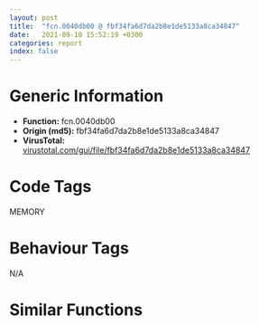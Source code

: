 ```yaml
---
layout: post
title:  "fcn.0040db00 @ fbf34fa6d7da2b8e1de5133a8ca34847"
date:   2021-09-10 15:52:19 +0300
categories: report
index: false
---
```


# Generic Information
- **Function:** fcn.0040db00
- **Origin (md5):** fbf34fa6d7da2b8e1de5133a8ca34847
- **VirusTotal:** [virustotal.com/gui/file/fbf34fa6d7da2b8e1de5133a8ca34847][virustotal_ref]

# Code Tags
<span class="tag" id="MEMORY">MEMORY</span>


# Behaviour Tags
<span class="bhv-tag" id="na">N/A</span>

# Similar Functions
<script type="text/javascript" src="https://www.gstatic.com/charts/loader.js"></script>
<script type="text/javascript">

    google.charts.load('current', {'packages':['corechart']});
    google.charts.setOnLoadCallback(drawChart);

    function drawChart() {
    var data = new google.visualization.DataTable();
        data.addColumn('number', 'X');
        data.addColumn('number', 'Y');
        data.addColumn({type: 'string', role: 'tooltip', 'p': {'html': true}});
        data.addColumn({'type': 'string', 'role': 'style'});
        
        data.addRows([
    [-208.2496795654297, 8.07169246673584, '<b><a href="/report/fcn.0040db00@fbf34fa6d7da2b8e1de5133a8ca34847">fcn.0040db00</a><br>@fbf34fa6d7da2b8e1de5133a8ca34847</b><br>push ebp<br>mov ebp, esp<br>sub esp, 8<br>mov eax, dword[0x416168]<br>push eax<br>call dword[sym.imp.KERNEL32.dll_TlsGetValue]<br>mov dword[ebp-8], eax<br>mov ecx, dword[ebp-8]<br>mov edx, dword[ecx+8]<br>sub edx, dword[ebp+0xc]<br>mov dword[ebp-4], edx<br>mov eax, dword[ebp+8]<br>cmp dword[eax], 0<br>jne 0x40db46<br>mov ecx, dword[ebp-4]<br>add ecx, 0xa<br>push ecx<br>push 0<br>mov edx, dword[0x417700]<br>push edx<br>call dword[sym.imp.KERNEL32.dll_HeapAlloc]<br>mov ecx, dword[ebp+8]<br>mov dword[ecx], eax<br>jmp 0x40db67<br>mov edx, dword[ebp-4]<br>add edx, 0xa<br>push edx<br>mov eax, dword[ebp+8]<br>mov ecx, dword[eax]<br>push ecx<br>push 0<br>mov edx, dword[0x417700]<br>push edx<br>call dword[sym.imp.KERNEL32.dll_HeapReAlloc]<br>mov ecx, dword[ebp+8]<br>mov dword[ecx], eax<br>mov edx, dword[ebp-4]<br>shr edx, 1<br>push edx<br>mov eax, dword[ebp-8]<br>mov ecx, dword[eax]<br>add ecx, dword[ebp+0xc]<br>push ecx<br>mov edx, dword[ebp+8]<br>mov eax, dword[edx]<br>push eax<br>call fcn.0040dfa0<br>mov ecx, dword[ebp-8]<br>mov edx, dword[ebp+0xc]<br>mov dword[ecx+8], edx<br>mov esp, ebp<br>pop ebp<br>ret 8<br><eoc> ', 'point { fill-color: #e0440e; }'],
[-317.3927917480469, -153.75559997558594, '<b><a href="/report/fcn.004e8730@279a61b1e76da49531f1f16fd1102a2d">fcn.004e8730</a><br>@279a61b1e76da49531f1f16fd1102a2d</b><br>push ebp<br>mov ebp, esp<br>sub esp, 0x78<br>mov dword[ebp-0x78], ecx<br>lea eax, [ebp-0x6c]<br>push eax<br>mov ecx, dword[ebp+8]<br>push ecx<br>call dword[sym.imp.USER32.dll_GetWindowRect]<br>mov edx, dword[ebp-0x64]<br>sub edx, dword[ebp-0x6c]<br>mov eax, dword[ebp-0x78]<br>movsx ecx, byte[eax+0xf]<br>lea edx, [edx+ecx*2]<br>mov dword[ebp-8], edx<br>mov eax, dword[ebp-0x60]<br>sub eax, dword[ebp-0x68]<br>mov ecx, dword[ebp-0x78]<br>movsx edx, byte[ecx+0xf]<br>lea eax, [eax+edx*2]<br>mov dword[ebp-0xc], eax<br>push 0x2c<br>push 0<br>lea ecx, [ebp-0x48]<br>push ecx<br>call fcn.00490b70<br>add esp, 0xc<br>mov dword[ebp-0x48], 0x28<br>mov edx, dword[ebp-8]<br>mov dword[ebp-0x44], edx<br>mov eax, dword[ebp-0xc]<br>mov dword[ebp-0x40], eax<br>mov ecx, 1<br>mov word[ebp-0x3c], cx<br>mov edx, 0x20<br>mov word[ebp-0x3a], dx<br>mov dword[ebp-0x38], 0<br>mov eax, dword[ebp-8]<br>imul eax, dword[ebp-0xc]<br>shl eax, 2<br>mov dword[ebp-0x34], eax<br>push 0<br>push 0<br>lea ecx, [ebp-0x1c]<br>push ecx<br>push 0<br>lea edx, [ebp-0x48]<br>push edx<br>push 0<br>call dword[sym.imp.GDI32.dll_CreateDIBSection]<br>mov dword[ebp-4], eax<br>mov eax, dword[ebp-0x34]<br>push eax<br>push 0<br>mov ecx, dword[ebp-0x1c]<br>push ecx<br>call fcn.00490b70<br>add esp, 0xc<br>lea edx, [ebp-0x6c]<br>push edx<br>mov eax, dword[ebp+8]<br>push eax<br>mov ecx, dword[ebp-0x1c]<br>push ecx<br>mov ecx, dword[ebp-0x78]<br>call fcn.004e7530<br>push 0<br>call dword[sym.imp.GDI32.dll_CreateCompatibleDC]<br>mov dword[ebp-0x18], eax<br>mov edx, dword[ebp-4]<br>push edx<br>mov eax, dword[ebp-0x18]<br>push eax<br>call dword[sym.imp.GDI32.dll_SelectObject]<br>mov dword[ebp-0x14], eax<br>mov ecx, dword[ebp-0x78]<br>movsx edx, byte[ecx+0x10]<br>add edx, dword[ebp-0x6c]<br>mov eax, dword[ebp-0x78]<br>movsx ecx, byte[eax+0xf]<br>sub edx, ecx<br>mov dword[ebp-0x74], edx<br>mov edx, dword[ebp-0x78]<br>movsx eax, byte[edx+0x11]<br>add eax, dword[ebp-0x68]<br>mov ecx, dword[ebp-0x78]<br>movsx edx, byte[ecx+0xf]<br>sub eax, edx<br>mov dword[ebp-0x70], eax<br>mov dword[ebp-0x5c], 0<br>mov dword[ebp-0x58], 0<br>mov eax, dword[ebp-8]<br>mov dword[ebp-0x54], eax<br>mov ecx, dword[ebp-0xc]<br>mov dword[ebp-0x50], ecx<br>mov byte[ebp-0x10], 0<br>mov byte[ebp-0xf], 0<br>mov byte[ebp-0xe], 0xff<br>mov byte[ebp-0xd], 1<br>push 0<br>mov edx, dword[ebp-0xc]<br>push edx<br>mov eax, dword[ebp-8]<br>push eax<br>mov ecx, dword[ebp-0x70]<br>push ecx<br>mov edx, dword[ebp-0x74]<br>push edx<br>mov eax, dword[ebp-0x78]<br>mov ecx, dword[eax+4]<br>push ecx<br>call dword[sym.imp.USER32.dll_MoveWindow]<br>push 2<br>lea edx, [ebp-0x10]<br>push edx<br>push 0<br>lea eax, [ebp-0x5c]<br>push eax<br>mov ecx, dword[ebp-0x18]<br>push ecx<br>lea edx, [ebp-0x54]<br>push edx<br>lea eax, [ebp-0x74]<br>push eax<br>push 0<br>mov ecx, dword[ebp-0x78]<br>mov edx, dword[ecx+4]<br>push edx<br>call dword[0x544738]<br>mov dword[ebp-0x4c], eax<br>mov eax, dword[ebp-0x14]<br>push eax<br>mov ecx, dword[ebp-0x18]<br>push ecx<br>call dword[sym.imp.GDI32.dll_SelectObject]<br>mov edx, dword[ebp-4]<br>push edx<br>call dword[sym.imp.GDI32.dll_DeleteObject]<br>mov eax, dword[ebp-0x18]<br>push eax<br>call dword[sym.imp.GDI32.dll_DeleteDC]<br>mov esp, ebp<br>pop ebp<br>ret 4<br><eoc> ', 'null'],
[-46.42698669433594, -101.0782241821289, '<b><a href="/report/fcn.00496900@289859175c221b107317af7727d26c17">fcn.00496900</a><br>@289859175c221b107317af7727d26c17</b><br>push ebp<br>mov ebp, esp<br>sub esp, 0x78<br>mov dword[ebp-0x78], ecx<br>lea eax, [ebp-0x6c]<br>push eax<br>mov ecx, dword[ebp+8]<br>push ecx<br>call dword[sym.imp.USER32.dll_GetWindowRect]<br>mov edx, dword[ebp-0x64]<br>sub edx, dword[ebp-0x6c]<br>mov eax, dword[ebp-0x78]<br>movsx ecx, byte[eax+0xf]<br>lea edx, [edx+ecx*2]<br>mov dword[ebp-8], edx<br>mov eax, dword[ebp-0x60]<br>sub eax, dword[ebp-0x68]<br>mov ecx, dword[ebp-0x78]<br>movsx edx, byte[ecx+0xf]<br>lea eax, [eax+edx*2]<br>mov dword[ebp-0xc], eax<br>push 0x2c<br>push 0<br>lea ecx, [ebp-0x48]<br>push ecx<br>call fcn.00476a60<br>add esp, 0xc<br>mov dword[ebp-0x48], 0x28<br>mov edx, dword[ebp-8]<br>mov dword[ebp-0x44], edx<br>mov eax, dword[ebp-0xc]<br>mov dword[ebp-0x40], eax<br>mov ecx, 1<br>mov word[ebp-0x3c], cx<br>mov edx, 0x20<br>mov word[ebp-0x3a], dx<br>mov dword[ebp-0x38], 0<br>mov eax, dword[ebp-8]<br>imul eax, dword[ebp-0xc]<br>shl eax, 2<br>mov dword[ebp-0x34], eax<br>push 0<br>push 0<br>lea ecx, [ebp-0x1c]<br>push ecx<br>push 0<br>lea edx, [ebp-0x48]<br>push edx<br>push 0<br>call dword[sym.imp.GDI32.dll_CreateDIBSection]<br>mov dword[ebp-4], eax<br>mov eax, dword[ebp-0x34]<br>push eax<br>push 0<br>mov ecx, dword[ebp-0x1c]<br>push ecx<br>call fcn.00476a60<br>add esp, 0xc<br>lea edx, [ebp-0x6c]<br>push edx<br>mov eax, dword[ebp+8]<br>push eax<br>mov ecx, dword[ebp-0x1c]<br>push ecx<br>mov ecx, dword[ebp-0x78]<br>call fcn.00495700<br>push 0<br>call dword[sym.imp.GDI32.dll_CreateCompatibleDC]<br>mov dword[ebp-0x18], eax<br>mov edx, dword[ebp-4]<br>push edx<br>mov eax, dword[ebp-0x18]<br>push eax<br>call dword[sym.imp.GDI32.dll_SelectObject]<br>mov dword[ebp-0x14], eax<br>mov ecx, dword[ebp-0x78]<br>movsx edx, byte[ecx+0x10]<br>add edx, dword[ebp-0x6c]<br>mov eax, dword[ebp-0x78]<br>movsx ecx, byte[eax+0xf]<br>sub edx, ecx<br>mov dword[ebp-0x74], edx<br>mov edx, dword[ebp-0x78]<br>movsx eax, byte[edx+0x11]<br>add eax, dword[ebp-0x68]<br>mov ecx, dword[ebp-0x78]<br>movsx edx, byte[ecx+0xf]<br>sub eax, edx<br>mov dword[ebp-0x70], eax<br>mov dword[ebp-0x5c], 0<br>mov dword[ebp-0x58], 0<br>mov eax, dword[ebp-8]<br>mov dword[ebp-0x54], eax<br>mov ecx, dword[ebp-0xc]<br>mov dword[ebp-0x50], ecx<br>mov byte[ebp-0x10], 0<br>mov byte[ebp-0xf], 0<br>mov byte[ebp-0xe], 0xff<br>mov byte[ebp-0xd], 1<br>push 0<br>mov edx, dword[ebp-0xc]<br>push edx<br>mov eax, dword[ebp-8]<br>push eax<br>mov ecx, dword[ebp-0x70]<br>push ecx<br>mov edx, dword[ebp-0x74]<br>push edx<br>mov eax, dword[ebp-0x78]<br>mov ecx, dword[eax+4]<br>push ecx<br>call dword[sym.imp.USER32.dll_MoveWindow]<br>push 2<br>lea edx, [ebp-0x10]<br>push edx<br>push 0<br>lea eax, [ebp-0x5c]<br>push eax<br>mov ecx, dword[ebp-0x18]<br>push ecx<br>lea edx, [ebp-0x54]<br>push edx<br>lea eax, [ebp-0x74]<br>push eax<br>push 0<br>mov ecx, dword[ebp-0x78]<br>mov edx, dword[ecx+4]<br>push edx<br>call dword[0x4d2d14]<br>mov dword[ebp-0x4c], eax<br>mov eax, dword[ebp-0x14]<br>push eax<br>mov ecx, dword[ebp-0x18]<br>push ecx<br>call dword[sym.imp.GDI32.dll_SelectObject]<br>mov edx, dword[ebp-4]<br>push edx<br>call dword[sym.imp.GDI32.dll_DeleteObject]<br>mov eax, dword[ebp-0x18]<br>push eax<br>call dword[sym.imp.GDI32.dll_DeleteDC]<br>mov esp, ebp<br>pop ebp<br>ret 4<br><eoc> ', 'null'],
[-155.57012939453125, -262.90557861328125, '<b><a href="/report/fcn.004fe510@c60344b51fa39a329b92557d24ff7670">fcn.004fe510</a><br>@c60344b51fa39a329b92557d24ff7670</b><br>push ebp<br>mov ebp, esp<br>sub esp, 0x10<br>mov eax, dword[ebp+0xc]<br>imul eax, dword[ebp+0x10]<br>mov dword[ebp-8], eax<br>mov ecx, dword[ebp+0x14]<br>movzx edx, byte[ecx]<br>test edx, edx<br>je 0x4fe55f<br>push 0<br>lea eax, [ebp-0x10]<br>push eax<br>mov ecx, dword[ebp-8]<br>push ecx<br>mov edx, dword[ebp+8]<br>push edx<br>mov eax, dword[ebp+0x14]<br>mov ecx, dword[eax+4]<br>push ecx<br>call dword[sym.imp.KERNEL32.dll_ReadFile]<br>mov dword[ebp-0xc], eax<br>cmp dword[ebp-0xc], 0<br>jne 0x4fe555<br>mov edx, dword[ebp+0x14]<br>mov byte[edx+8], 1<br>mov eax, dword[ebp-0x10]<br>xor edx, edx<br>div dword[ebp+0xc]<br>jmp 0x4fe5b9<br>mov eax, dword[ebp+0x14]<br>mov ecx, dword[eax+0x1c]<br>add ecx, dword[ebp-8]<br>mov edx, dword[ebp+0x14]<br>cmp ecx, dword[edx+0x18]<br>jbe 0x4fe57f<br>mov eax, dword[ebp+0x14]<br>mov ecx, dword[ebp+0x14]<br>mov edx, dword[eax+0x18]<br>sub edx, dword[ecx+0x1c]<br>mov dword[ebp-8], edx<br>mov eax, dword[ebp-8]<br>push eax<br>mov ecx, dword[ebp+0x14]<br>mov edx, dword[ecx+0x14]<br>mov eax, dword[ebp+0x14]<br>add edx, dword[eax+0x1c]<br>push edx<br>mov ecx, dword[ebp+8]<br>push ecx<br>call fcn.0057cd10<br>add esp, 0xc<br>mov edx, dword[ebp-8]<br>mov dword[ebp-4], edx<br>mov eax, dword[ebp+0x14]<br>mov ecx, dword[eax+0x1c]<br>add ecx, dword[ebp-4]<br>mov edx, dword[ebp+0x14]<br>mov dword[edx+0x1c], ecx<br>mov eax, dword[ebp-4]<br>xor edx, edx<br>div dword[ebp+0xc]<br>mov esp, ebp<br>pop ebp<br>ret <br><eoc> ', 'null'],

        ]);

    var options = {
        title: 'Similarity Plot',
        legend: 'none',
        colors: ['#dedbd9', '#e6693e', '#ec8f6e', '#f3b49f', '#f6c7b6'],
        tooltip: {isHtml: true, trigger: 'both'},
        explorer: {
        actions: ["dragToZoom", "rightClickToReset"],
        },
        chartArea: {
        width: '80%',
        height: '80%'
        },
        width: '100%',
        height: '100%'
    };

    var chart = new google.visualization.ScatterChart(document.getElementById('chart_div'));

    chart.draw(data, options);
    }
    
</script>


<div id="chart_div" style="width: 100%px; height: 100%;"></div>

# Disassembled Code
{% highlight nasm %}

push ebp
mov ebp, esp
sub esp, 8
mov eax, dword[0x416168]
push eax
call dword[sym.imp.KERNEL32.dll_TlsGetValue]
mov dword[ebp-8], eax
mov ecx, dword[ebp-8]
mov edx, dword[ecx+8]
sub edx, dword[ebp+0xc]
mov dword[ebp-4], edx
mov eax, dword[ebp+8]
cmp dword[eax], 0
jne 0x40db46
mov ecx, dword[ebp-4]
add ecx, 0xa
push ecx
push 0
mov edx, dword[0x417700]
push edx
call dword[sym.imp.KERNEL32.dll_HeapAlloc]
mov ecx, dword[ebp+8]
mov dword[ecx], eax
jmp 0x40db67
mov edx, dword[ebp-4]
add edx, 0xa
push edx
mov eax, dword[ebp+8]
mov ecx, dword[eax]
push ecx
push 0
mov edx, dword[0x417700]
push edx
call dword[sym.imp.KERNEL32.dll_HeapReAlloc]
mov ecx, dword[ebp+8]
mov dword[ecx], eax
mov edx, dword[ebp-4]
shr edx, 1
push edx
mov eax, dword[ebp-8]
mov ecx, dword[eax]
add ecx, dword[ebp+0xc]
push ecx
mov edx, dword[ebp+8]
mov eax, dword[edx]
push eax
call fcn.0040dfa0
mov ecx, dword[ebp-8]
mov edx, dword[ebp+0xc]
mov dword[ecx+8], edx
mov esp, ebp
pop ebp
ret 8

{% endhighlight %}

[virustotal_ref]: https://www.virustotal.com/gui/file/fbf34fa6d7da2b8e1de5133a8ca34847